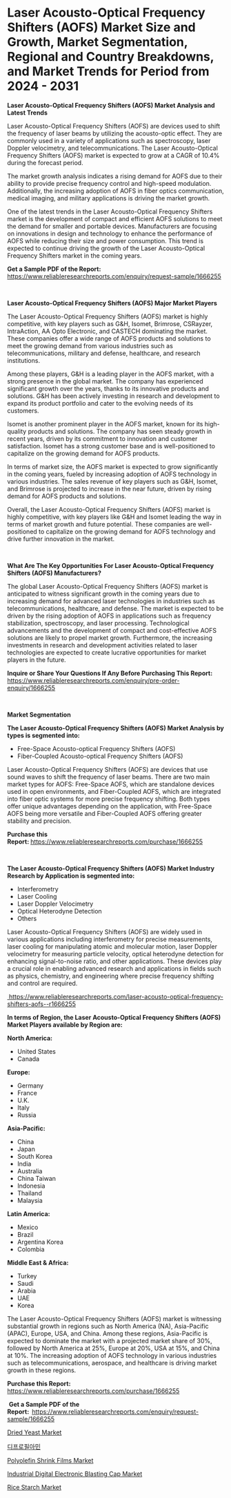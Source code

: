 <p><h1>Laser Acousto-Optical Frequency Shifters (AOFS) Market Size and Growth, Market Segmentation, Regional and Country Breakdowns, and Market Trends for Period from 2024 -  2031</h1></p><p><strong>Laser Acousto-Optical Frequency Shifters (AOFS) Market Analysis and Latest Trends</strong></p>
<p><p>Laser Acousto-Optical Frequency Shifters (AOFS) are devices used to shift the frequency of laser beams by utilizing the acousto-optic effect. They are commonly used in a variety of applications such as spectroscopy, laser Doppler velocimetry, and telecommunications. The Laser Acousto-Optical Frequency Shifters (AOFS) market is expected to grow at a CAGR of 10.4% during the forecast period. </p><p>The market growth analysis indicates a rising demand for AOFS due to their ability to provide precise frequency control and high-speed modulation. Additionally, the increasing adoption of AOFS in fiber optics communication, medical imaging, and military applications is driving the market growth. </p><p>One of the latest trends in the Laser Acousto-Optical Frequency Shifters market is the development of compact and efficient AOFS solutions to meet the demand for smaller and portable devices. Manufacturers are focusing on innovations in design and technology to enhance the performance of AOFS while reducing their size and power consumption. This trend is expected to continue driving the growth of the Laser Acousto-Optical Frequency Shifters market in the coming years.</p></p>
<p><strong>Get a Sample PDF of the Report:&nbsp;</strong> <a href="https://www.reliableresearchreports.com/enquiry/request-sample/1666255">https://www.reliableresearchreports.com/enquiry/request-sample/1666255</a></p>
<p>&nbsp;</p>
<p><strong>Laser Acousto-Optical Frequency Shifters (AOFS) Major Market Players</strong></p>
<p><p>The Laser Acousto-Optical Frequency Shifters (AOFS) market is highly competitive, with key players such as G&H, Isomet, Brimrose, CSRayzer, IntraAction, AA Opto Electronic, and CASTECH dominating the market. These companies offer a wide range of AOFS products and solutions to meet the growing demand from various industries such as telecommunications, military and defense, healthcare, and research institutions.</p><p>Among these players, G&H is a leading player in the AOFS market, with a strong presence in the global market. The company has experienced significant growth over the years, thanks to its innovative products and solutions. G&H has been actively investing in research and development to expand its product portfolio and cater to the evolving needs of its customers.</p><p>Isomet is another prominent player in the AOFS market, known for its high-quality products and solutions. The company has seen steady growth in recent years, driven by its commitment to innovation and customer satisfaction. Isomet has a strong customer base and is well-positioned to capitalize on the growing demand for AOFS products.</p><p>In terms of market size, the AOFS market is expected to grow significantly in the coming years, fueled by increasing adoption of AOFS technology in various industries. The sales revenue of key players such as G&H, Isomet, and Brimrose is projected to increase in the near future, driven by rising demand for AOFS products and solutions.</p><p>Overall, the Laser Acousto-Optical Frequency Shifters (AOFS) market is highly competitive, with key players like G&H and Isomet leading the way in terms of market growth and future potential. These companies are well-positioned to capitalize on the growing demand for AOFS technology and drive further innovation in the market.</p></p>
<p>&nbsp;</p>
<p><strong>What Are The Key Opportunities For Laser Acousto-Optical Frequency Shifters (AOFS) Manufacturers?</strong></p>
<p><p>The global Laser Acousto-Optical Frequency Shifters (AOFS) market is anticipated to witness significant growth in the coming years due to increasing demand for advanced laser technologies in industries such as telecommunications, healthcare, and defense. The market is expected to be driven by the rising adoption of AOFS in applications such as frequency stabilization, spectroscopy, and laser processing. Technological advancements and the development of compact and cost-effective AOFS solutions are likely to propel market growth. Furthermore, the increasing investments in research and development activities related to laser technologies are expected to create lucrative opportunities for market players in the future.</p></p>
<p><strong>Inquire or Share Your Questions If Any Before Purchasing This Report:</strong> <a href="https://www.reliableresearchreports.com/enquiry/pre-order-enquiry/1666255">https://www.reliableresearchreports.com/enquiry/pre-order-enquiry/1666255</a></p>
<p>&nbsp;</p>
<p><strong>Market Segmentation</strong></p>
<p><strong>The Laser Acousto-Optical Frequency Shifters (AOFS) Market Analysis by types is segmented into:</strong></p>
<p><ul><li>Free-Space Acousto-optical Frequency Shifters (AOFS)</li><li>Fiber-Coupled Acousto-optical Frequency Shifters (AOFS)</li></ul></p>
<p><p>Laser Acousto-Optical Frequency Shifters (AOFS) are devices that use sound waves to shift the frequency of laser beams. There are two main market types for AOFS: Free-Space AOFS, which are standalone devices used in open environments, and Fiber-Coupled AOFS, which are integrated into fiber optic systems for more precise frequency shifting. Both types offer unique advantages depending on the application, with Free-Space AOFS being more versatile and Fiber-Coupled AOFS offering greater stability and precision.</p></p>
<p><strong>Purchase this Report:&nbsp;</strong><a href="https://www.reliableresearchreports.com/purchase/1666255">https://www.reliableresearchreports.com/purchase/1666255</a></p>
<p>&nbsp;</p>
<p><strong>The Laser Acousto-Optical Frequency Shifters (AOFS) Market Industry Research by Application is segmented into:</strong></p>
<p><ul><li>Interferometry</li><li>Laser Cooling</li><li>Laser Doppler Velocimetry</li><li>Optical Heterodyne Detection</li><li>Others</li></ul></p>
<p><p>Laser Acousto-Optical Frequency Shifters (AOFS) are widely used in various applications including interferometry for precise measurements, laser cooling for manipulating atomic and molecular motion, laser Doppler velocimetry for measuring particle velocity, optical heterodyne detection for enhancing signal-to-noise ratio, and other applications. These devices play a crucial role in enabling advanced research and applications in fields such as physics, chemistry, and engineering where precise frequency shifting and control are required.</p></p>
<p><a href="https://www.reliableresearchreports.com/laser-acousto-optical-frequency-shifters-aofs--r1666255">&nbsp;https://www.reliableresearchreports.com/laser-acousto-optical-frequency-shifters-aofs--r1666255</a></p>
<p><strong>In terms of Region, the Laser Acousto-Optical Frequency Shifters (AOFS) Market Players available by Region are:</strong></p>
<p>
    <p> <strong> North America: </strong>
        <ul>
            <li>United States</li>
            <li>Canada</li>
        </ul>
        </p> 
    <p> <strong> Europe: </strong>
        <ul>
            <li>Germany</li>
            <li>France</li>
            <li>U.K.</li>
            <li>Italy</li>
            <li>Russia</li>
        </ul>
        </p> 
    <p> <strong> Asia-Pacific: </strong>
        <ul>
            <li>China</li>
            <li>Japan</li>
            <li>South Korea</li>
            <li>India</li>
            <li>Australia</li>
            <li>China Taiwan</li>
            <li>Indonesia</li>
            <li>Thailand</li>
            <li>Malaysia</li>
        </ul>
        </p> 
    <p> <strong> Latin America: </strong>
        <ul>
            <li>Mexico</li>
            <li>Brazil</li>
            <li>Argentina Korea</li>
            <li>Colombia</li>
        </ul>
        </p> 
    <p> <strong> Middle East & Africa: </strong>
        <ul>
            <li>Turkey</li>
            <li>Saudi</li>
            <li>Arabia</li>
            <li>UAE</li>
            <li>Korea</li>
        </ul>
    </p>
    </p>
<p><p>The Laser Acousto-Optical Frequency Shifters (AOFS) market is witnessing substantial growth in regions such as North America (NA), Asia-Pacific (APAC), Europe, USA, and China. Among these regions, Asia-Pacific is expected to dominate the market with a projected market share of 30%, followed by North America at 25%, Europe at 20%, USA at 15%, and China at 10%. The increasing adoption of AOFS technology in various industries such as telecommunications, aerospace, and healthcare is driving market growth in these regions.</p></p>
<p><strong>Purchase this Report: </strong><a href="https://www.reliableresearchreports.com/purchase/1666255">https://www.reliableresearchreports.com/purchase/1666255</a></p>
<p>&nbsp;<strong>Get a Sample PDF of the Report:&nbsp;&nbsp;</strong><a href="https://www.reliableresearchreports.com/enquiry/request-sample/1666255">https://www.reliableresearchreports.com/enquiry/request-sample/1666255</a></p>
<p><strong></strong></p>
<p><p><a href="https://www.linkedin.com/pulse/dried-yeast-market-share-evolution-growth-trends-2024-2031-odlwc?trackingId=8a5KNGTcF60MZwODqaghGQ%3D%3D">Dried Yeast Market</a></p><p><a href="https://github.com/lzrvbyqzftro57/Market-Research-Report-List-1/blob/main/509005836669.md">디프로필아민</a></p><p><a href="https://issuu.com/reportprime-2/docs/polyolefin-shrink-films-market-size-2030.pptx">Polyolefin Shrink Films Market</a></p><p><a href="https://github.com/kufem1/Market-Research-Report-List-2/blob/main/industrial-digital-electronic-blasting-cap-market.md">Industrial Digital Electronic Blasting Cap Market</a></p><p><a href="https://www.linkedin.com/pulse/rice-starch-market-furnishes-information-share-trends-growth-ei9cc?trackingId=cNSL41W6VVrON%2BbijsJLfg%3D%3D">Rice Starch Market</a></p></p>